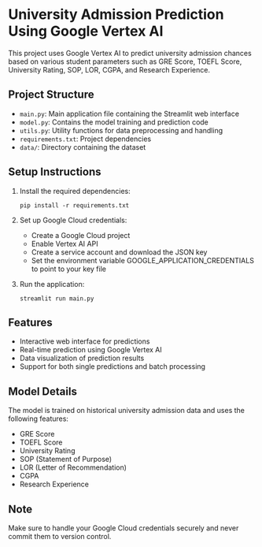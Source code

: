 # University Admission Prediction Using Google Vertex AI

This project uses Google Vertex AI to predict university admission chances based on various student parameters such as GRE Score, TOEFL Score, University Rating, SOP, LOR, CGPA, and Research Experience.

## Project Structure
- `main.py`: Main application file containing the Streamlit web interface
- `model.py`: Contains the model training and prediction code
- `utils.py`: Utility functions for data preprocessing and handling
- `requirements.txt`: Project dependencies
- `data/`: Directory containing the dataset

## Setup Instructions
1. Install the required dependencies:
   ```
   pip install -r requirements.txt
   ```

2. Set up Google Cloud credentials:
   - Create a Google Cloud project
   - Enable Vertex AI API
   - Create a service account and download the JSON key
   - Set the environment variable GOOGLE_APPLICATION_CREDENTIALS to point to your key file

3. Run the application:
   ```
   streamlit run main.py
   ```

## Features
- Interactive web interface for predictions
- Real-time prediction using Google Vertex AI
- Data visualization of prediction results
- Support for both single predictions and batch processing

## Model Details
The model is trained on historical university admission data and uses the following features:
- GRE Score
- TOEFL Score
- University Rating
- SOP (Statement of Purpose)
- LOR (Letter of Recommendation)
- CGPA
- Research Experience

## Note
Make sure to handle your Google Cloud credentials securely and never commit them to version control.

